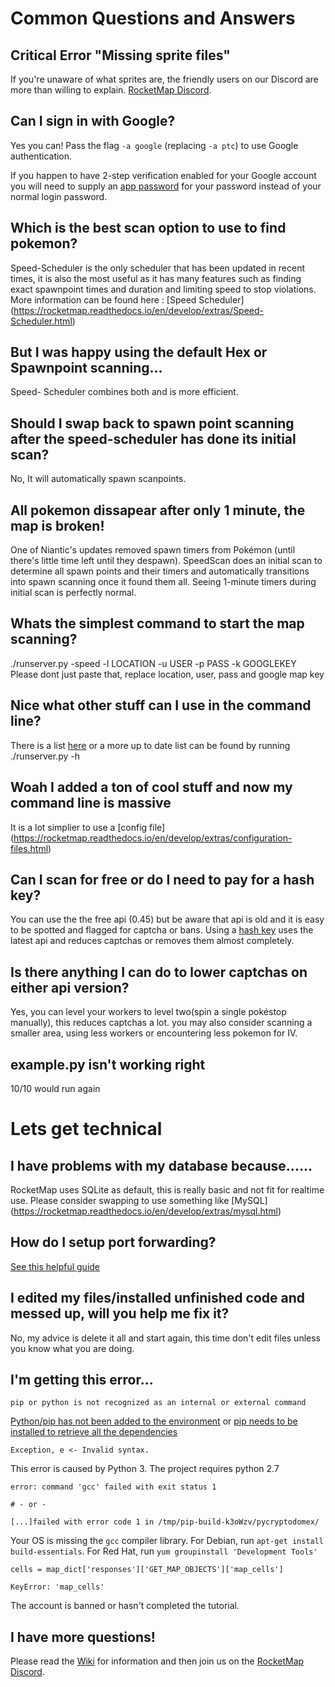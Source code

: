 # Common Questions and Answers

## Critical Error "Missing sprite files"

If you're unaware of what sprites are, the friendly users on our Discord are more than willing to explain. [RocketMap Discord](https://discord.gg/PWp2bAm).

## Can I sign in with Google?

Yes you can! Pass the flag `-a google` (replacing `-a ptc`) to use Google authentication.

If you happen to have 2-step verification enabled for your Google account you will need to supply an [app password](https://support.google.com/accounts/answer/185833?hl=en) for your password instead of your normal login password.

## Which is the best scan option to use to find pokemon?

Speed-Scheduler is the only scheduler that has been updated in recent times, it is also the most useful as it has many features such 
as finding exact spawnpoint times and duration and limiting speed to stop violations.
More information can be found here : [Speed Scheduler] (https://rocketmap.readthedocs.io/en/develop/extras/Speed-Scheduler.html)

## But I was happy using the default Hex or Spawnpoint scanning...

Speed- Scheduler combines both and is more efficient.

## Should I swap back to spawn point scanning after the speed-scheduler has done its initial scan?

No, It will automatically spawn scanpoints.

## All pokemon dissapear after only 1 minute, the map is broken!

One of Niantic's updates removed spawn timers from Pokémon (until there's little time left until they despawn). SpeedScan does an initial scan to determine all spawn points and their timers and automatically transitions into spawn scanning once it found them all. 
Seeing 1-minute timers during initial scan is perfectly normal.

## Whats the simplest command to start the map scanning?

./runserver.py -speed -l LOCATION -u USER -p PASS -k GOOGLEKEY
Please dont just paste that, replace location, user, pass and google map key

## Nice what other stuff can I use in the command line?

There is a list [here](https://rocketmap.readthedocs.io/en/develop/extras/commandline.html) or a more up to date list can be found by running ./runserver.py -h 

## Woah I added a ton of cool stuff and now my command line is massive

It is a lot simplier to use a [config file] (https://rocketmap.readthedocs.io/en/develop/extras/configuration-files.html)

## Can I scan for free or do I need to pay for a hash key?

You can use the the free api (0.45) but be aware that api is old and it is easy to be spotted and flagged for captcha or bans. Using a [hash key](https://hashing.pogodev.org/) uses the latest api and reduces captchas or removes them almost completely.

## Is there anything I can do to lower captchas on either api version?

Yes, you can level your workers to level two(spin a single pokéstop manually), this reduces captchas a lot. you may also consider scanning a smaller area, using less workers or encountering less pokemon for IV.

## example.py isn't working right

10/10 would run again


# Lets get technical

## I have problems with my database because......

RocketMap uses SQLite as default, this is really basic and not fit for realtime use. Please consider swapping to use something like [MySQL] (https://rocketmap.readthedocs.io/en/develop/extras/mysql.html)

## How do I setup port forwarding?

[See this helpful guide](external.md)

## I edited my files/installed unfinished code and messed up, will you help me fix it?

No, my advice is delete it all and start again, this time don't edit files unless you know what you are doing.

## I'm getting this error...

```
pip or python is not recognized as an internal or external command
```

[Python/pip has not been added to the environment](https://github.com/Langoor2/PokemonGo-Map-FAQ/blob/master/FAQ/Enviroment_Variables_not_correct.md) or [pip needs to be installed to retrieve all the dependencies](https://github.com/AHAAAAAAA/PokemonGo-Map/wiki/Installation-and-requirements)

```
Exception, e <- Invalid syntax.
```

This error is caused by Python 3. The project requires python 2.7

```
error: command 'gcc' failed with exit status 1

# - or -

[...]failed with error code 1 in /tmp/pip-build-k3oWzv/pycryptodomex/
```

Your OS is missing the `gcc` compiler library. For Debian, run `apt-get install build-essentials`. For Red Hat, run `yum groupinstall 'Development Tools'`

```
cells = map_dict['responses']['GET_MAP_OBJECTS']['map_cells']

KeyError: 'map_cells'
```

The account is banned or hasn't completed the tutorial.


## I have more questions!

Please read the [Wiki](https://rocketmap.readthedocs.io/en/develop/extras/configuration-files.html) for information and then join us on the [RocketMap Discord](https://discord.gg/PWp2bAm).

